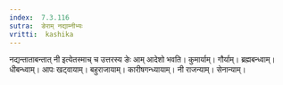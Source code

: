 ```yaml
---
index:  7.3.116
sutra:  ङेराम् नद्याम्नीभ्यः
vritti:  kashika 
---
```


नद्यन्ताताबन्तात् नी इत्येतस्माच् च उत्तरस्य ङेः आम् आदेशो भवति। कुमार्याम्। गौर्याम्। ब्रह्मबन्ध्वाम्। धीबन्ध्वाम्। आपः खट्वायाम्। बहुराजायाम्। कारीषगन्ध्यायाम्। नी राजन्याम्। सेनान्याम्।

